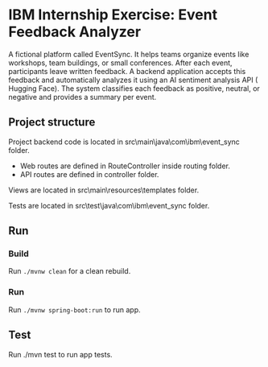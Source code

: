 # IBM Internship Exercise: Event Feedback Analyzer

A fictional platform called EventSync. It helps teams organize events 
like workshops, team buildings, or small conferences. After each event, participants 
leave written feedback. 
A backend application accepts this 
feedback and automatically analyzes it using an AI sentiment analysis API (
Hugging Face). The system classifies each feedback as 
positive, neutral, or negative and provides a summary per event.

## Project structure

Project backend code is located in src\main\java\com\ibm\event_sync folder.

* Web routes are defined in RouteController inside routing folder.
* API routes are defined in controller folder.

Views are located in src\main\resources\templates folder.

Tests are located in src\test\java\com\ibm\event_sync folder.


## Run

### Build

Run `./mvnw clean` for a clean rebuild.

### Run

Run `./mvnw spring-boot:run` to run app.

## Test

Run ./mvn test to run app tests.


